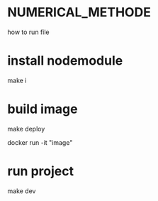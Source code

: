 # NUMERICAL_METHODE

how to run file

# install nodemodule
make i

# build image 
make deploy

docker run -it "image"

# run project
make dev

